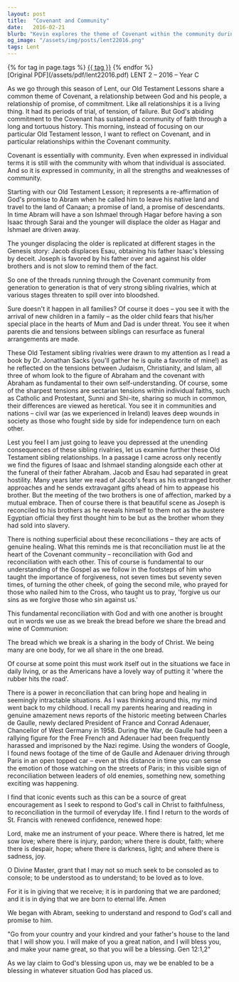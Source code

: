 ```yaml
---
layout: post
title:  "Covenant and Community"
date:   2016-02-21
blurb: "Kevin explores the theme of Covenant within the community during Lent, emphasizing the importance of relationships and reconciliation. He reflects on the Old Testament stories of sibling rivalries and their resolutions, drawing parallels to the need for reconciliation within the Christian community. The sermon concludes with a call to embody the peace and love of Christ in our daily lives, inspired by the prayer of St. Francis."
og_image: "/assets/img/posts/lent22016.png"
tags: Lent
---    
```

<div class="tag-pills">
    {% for tag in page.tags %}
    <a href="{{ site.baseurl }}/tag/{{ tag | slugify }}" class="tag-pill">{{ tag }}</a>
    {% endfor %}
</div>
[Original PDF](/assets/pdf/lent22016.pdf)
LENT 2 – 2016 – Year C

As we go through this season of Lent, our Old Testament Lessons share a common theme of Covenant, a relationship between God and his people, a relationship of promise, of commitment. Like all relationships it is a living thing. It had its periods of trial, of tension, of failure. But God's abiding commitment to the Covenant has sustained a community of faith through a long and tortuous history. This morning, instead of focusing on our particular Old Testament lesson, I want to reflect on Covenant, and in particular relationships within the Covenant community.

Covenant is essentially with community. Even when expressed in individual terms it is still with the community with whom that individual is associated. And so it is expressed in community, in all the strengths and weaknesses of community.

Starting with our Old Testament Lesson; it represents a re-affirmation of God's promise to Abram when he called him to leave his native land and travel to the land of Canaan; a promise of land, a promise of descendants. In time Abram will have a son Ishmael through Hagar before having a son Isaac through Sarai and the younger will displace the older as Hagar and Ishmael are driven away.

The younger displacing the older is replicated at different stages in the Genesis story:
Jacob displaces Esau, obtaining his father Isaac's blessing by deceit.
Joseph is favored by his father over and against his older brothers and is not slow to remind them of the fact.

So one of the threads running through the Covenant community from generation to generation is that of very strong sibling rivalries, which at various stages threaten to spill over into bloodshed.

Sure doesn't it happen in all families? Of course it does – you see it with the arrival of new children in a family – as the older child fears that his/her special place in the hearts of Mum and Dad is under threat. You see it when parents die and tensions between siblings can resurface as funeral arrangements are made.

These Old Testament sibling rivalries were drawn to my attention as I read a book by Dr. Jonathan Sacks (you'll gather he is quite a favorite of mine!) as he reflected on the tensions between Judaism, Christianity, and Islam, all three of whom look to the figure of Abraham and the covenant with Abraham as fundamental to their own self-understanding. Of course, some of the sharpest tensions are sectarian tensions within individual faiths, such as Catholic and Protestant, Sunni and Shi-ite, sharing so much in common, their differences are viewed as heretical. You see it in communities and nations – civil war (as we experienced in Ireland) leaves deep wounds in society as those who fought side by side for independence turn on each other.

Lest you feel I am just going to leave you depressed at the unending consequences of these sibling rivalries, let us examine further these Old Testament sibling relationships. In a passage I came across only recently we find the figures of Isaac and Ishmael standing alongside each other at the funeral of their father Abraham. Jacob and Esau had separated in great hostility. Many years later we read of Jacob's fears as his estranged brother approaches and he sends extravagant gifts ahead of him to appease his brother. But the meeting of the two brothers is one of affection, marked by a mutual embrace. Then of course there is that beautiful scene as Joseph is reconciled to his brothers as he reveals himself to them not as the austere Egyptian official they first thought him to be but as the brother whom they had sold into slavery.

There is nothing superficial about these reconciliations – they are acts of genuine healing. What this reminds me is that reconciliation must lie at the heart of the Covenant community – reconciliation with God and reconciliation with each other. This of course is fundamental to our understanding of the Gospel as we follow in the footsteps of him who taught the importance of forgiveness, not seven times but seventy seven times, of turning the other cheek, of going the second mile, who prayed for those who nailed him to the Cross, who taught us to pray, 'forgive us our sins as we forgive those who sin against us.'

This fundamental reconciliation with God and with one another is brought out in words we use as we break the bread before we share the bread and wine of Communion:

The bread which we break
is a sharing in the body of Christ.
We being many are one body,
for we all share in the one bread.

Of course at some point this must work itself out in the situations we face in daily living, or as the Americans have a lovely way of putting it 'where the rubber hits the road'.

There is a power in reconciliation that can bring hope and healing in seemingly intractable situations. As I was thinking around this, my mind went back to my childhood. I recall my parents hearing and reading in genuine amazement news reports of the historic meeting between Charles de Gaulle, newly declared President of France and Conrad Adenauer, Chancellor of West Germany in 1958. During the War, de Gaulle had been a rallying figure for the Free French and Adenauer had been frequently harassed and imprisoned by the Nazi regime. Using the wonders of Google, I found news footage of the time of de Gaulle and Adenauer driving through Paris in an open topped car – even at this distance in time you can sense the emotion of those watching on the streets of Paris; in this visible sign of reconciliation between leaders of old enemies, something new, something exciting was happening.

I find that iconic events such as this can be a source of great encouragement as I seek to respond to God's call in Christ to faithfulness, to reconciliation in the turmoil of everyday life. I find I return to the words of St. Francis with renewed confidence, renewed hope:

Lord, make me an instrument of your peace.
Where there is hatred, let me sow love;
where there is injury, pardon;
where there is doubt, faith;
where there is despair, hope;
where there is darkness, light;
and where there is sadness, joy.

O Divine Master, grant that I may not so much seek
to be consoled as to console;
to be understood as to understand;
to be loved as to love.

For it is in giving that we receive;
it is in pardoning that we are pardoned;
and it is in dying that we are born to eternal life. Amen

We began with Abram, seeking to understand and respond to God's call and promise to him.

"Go from your country and your kindred and your father's house to
the land that I will show you. I will make of you a great nation, and
I will bless you, and make your name great, so that you will be a
blessing. Gen 12:1,2"

As we lay claim to God's blessing upon us, may we be enabled to be a blessing
in whatever situation God has placed us.
